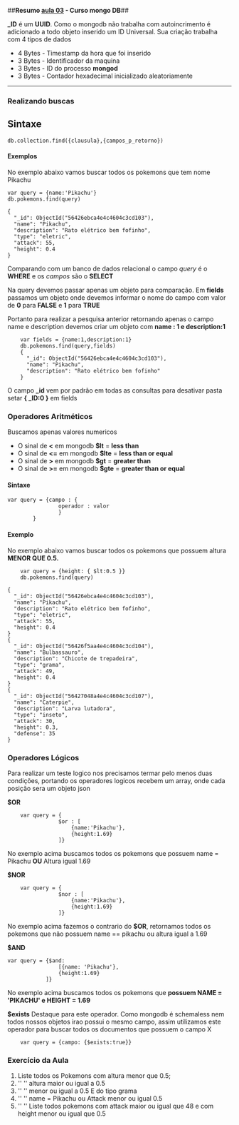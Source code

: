 
##**Resumo [aula 03](https://www.youtube.com/watch?time_continue=2523&v=cIHjA1hyPPY) - Curso mongo DB**##

**_ID**  é um **UUID**. Como o mongodb não trabalha com autoincrimento é adicionado a todo objeto inserido um ID Universal. Sua criação trabalha com 4 tipos de dados

 - 4 Bytes - Timestamp da hora que foi inserido
 - 3 Bytes - Identificador da maquina
 - 3 Bytes - ID do processo **mongod**
 - 3 Bytes - Contador hexadecimal inicializado aleatoriamente
 
----------

### **Realizando buscas** ###
## Sintaxe ##
    db.collection.find({clausula},{campos_p_retorno})

#### **Exemplos** ####
No exemplo abaixo vamos buscar todos os pokemons que tem nome Pikachu

    var query = {name:'Pikachu'}
    db.pokemons.find(query)
    
    {
      "_id": ObjectId("56426ebca4e4c4604c3cd103"),
      "name": "Pikachu",
      "description": "Rato elétrico bem fofinho",
      "type": "eletric",
      "attack": 55,
      "height": 0.4
    }

Comparando com um banco de dados relacional o campo *query* é o **WHERE** e os *campos* são o **SELECT** 

Na query devemos passar apenas um objeto para comparação.
Em **fields** passamos um objeto onde devemos informar o nome do campo com valor de **0** para **FALSE** e  **1** para **TRUE**

Portanto para realizar a pesquisa anterior retornando apenas o campo name e description devemos criar um objeto com **name : 1 e description:1**
```
    var fields = {name:1,description:1}
	db.pokemons.find(query,fields)
	{
	  "_id": ObjectId("56426ebca4e4c4604c3cd103"),
	  "name": "Pikachu",
	  "description": "Rato elétrico bem fofinho"
	}
```
	
O campo **_id** vem por padrão em todas as consultas para desativar pasta setar **{ _ID:0 }** em fields

### **Operadores Aritméticos** ###

Buscamos apenas valores numericos

 - O sinal de **<** em mongodb **$lt** = **less than**
 - O sinal de **<=** em mongodb **$lte** = **less than or equal**
 - O sinal de **>** em mongodb **$gt** = **greater than**
 - O sinal de **>=** em mongodb **$gte** = **greater than or equal**

#### **Sintaxe** ####
```
var query = {campo : {
				operador : valor
				}
		}

```

#### **Exemplo** ####
No exemplo abaixo vamos buscar todos os pokemons que possuem altura **MENOR QUE 0.5.**

```
	var query = {height: { $lt:0.5 }}
	db.pokemons.find(query)

{
  "_id": ObjectId("56426ebca4e4c4604c3cd103"),
  "name": "Pikachu",
  "description": "Rato elétrico bem fofinho",
  "type": "eletric",
  "attack": 55,
  "height": 0.4
}
{
  "_id": ObjectId("56426f5aa4e4c4604c3cd104"),
  "name": "Bulbassauro",
  "description": "Chicote de trepadeira",
  "type": "grama",
  "attack": 49,
  "height": 0.4
}
{
  "_id": ObjectId("56427048a4e4c4604c3cd107"),
  "name": "Caterpie",
  "description": "Larva lutadora",
  "type": "inseto",
  "attack": 30,
  "height": 0.3,
  "defense": 35
}
```

### **Operadores Lógicos** ###

Para realizar um teste logico nos precisamos termar pelo menos duas condições, portando os operadores logicos recebem um array, onde cada posição sera um objeto json

**$OR**
```
	var query = {
				$or : [
					{name:'Pikachu'},
					{height:1.69}
				]}

```

No exemplo acima buscamos todos os pokemons que possuem name = Pikachu **OU** Altura igual 1.69

**$NOR**
```
	var query = {
				$nor : [
					{name:'Pikachu'},
					{height:1.69}
				]}

```
No exemplo acima fazemos o contrario do **$OR**, retornamos todos os pokemons que não possuem name == pikachu ou altura igual a 1.69

**$AND**
```
var query = {$and: 
				[{name: 'Pikachu'}, 
				{height:1.69}
			]}
```
No exemplo acima buscamos todos os pokemons que **possuem NAME = 'PIKACHU' e HEIGHT = 1.69**

**$exists**
Destaque para este operador. Como mongodb é schemaless nem todos nossos objetos irao possui o mesmo campo, assim utilizamos este operador para buscar todos os documentos que possuem o campo X

```
	var query = {campo: {$exists:true}}
```


### **Exercício da Aula** ###

 1. Liste todos os Pokemons com altura menor que 0.5;
 2. '' '' altura maior ou igual a 0.5
 3. '' '' menor ou igual a 0.5 E do tipo grama
 4. '' '' name = Pikachu ou Attack menor ou igual 0.5
 5. '' '' Liste todos pokemons com attack maior ou igual que 48 e com height menor ou igual que 0.5


